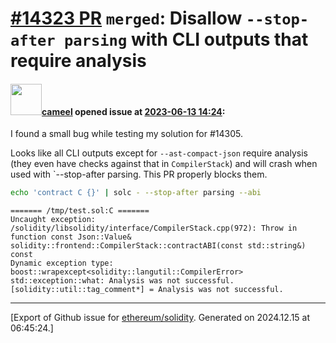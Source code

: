 # [\#14323 PR](https://github.com/ethereum/solidity/pull/14323) `merged`: Disallow `--stop-after parsing` with CLI outputs that require analysis

#### <img src="https://avatars.githubusercontent.com/u/137030?v=4" width="50">[cameel](https://github.com/cameel) opened issue at [2023-06-13 14:24](https://github.com/ethereum/solidity/pull/14323):

I found a small bug while testing my solution for #14305.

Looks like all CLI outputs except for `--ast-compact-json` require analysis (they even have checks against that in `CompilerStack`) and will crash when used with `--stop-after parsing. This PR properly blocks them.

```bash
echo 'contract C {}' | solc - --stop-after parsing --abi
```
```
======= /tmp/test.sol:C =======
Uncaught exception:
/solidity/libsolidity/interface/CompilerStack.cpp(972): Throw in function const Json::Value& solidity::frontend::CompilerStack::contractABI(const std::string&) const
Dynamic exception type: boost::wrapexcept<solidity::langutil::CompilerError>
std::exception::what: Analysis was not successful.
[solidity::util::tag_comment*] = Analysis was not successful.
```




-------------------------------------------------------------------------------



[Export of Github issue for [ethereum/solidity](https://github.com/ethereum/solidity). Generated on 2024.12.15 at 06:45:24.]
